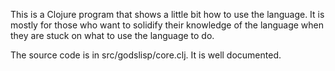 This is a Clojure program that shows a little bit how to use the language. It is 
mostly for those who want to solidify their knowledge of the language
when they are stuck on what to use the language to do.


The source code is in src/godslisp/core.clj. It is well documented. 